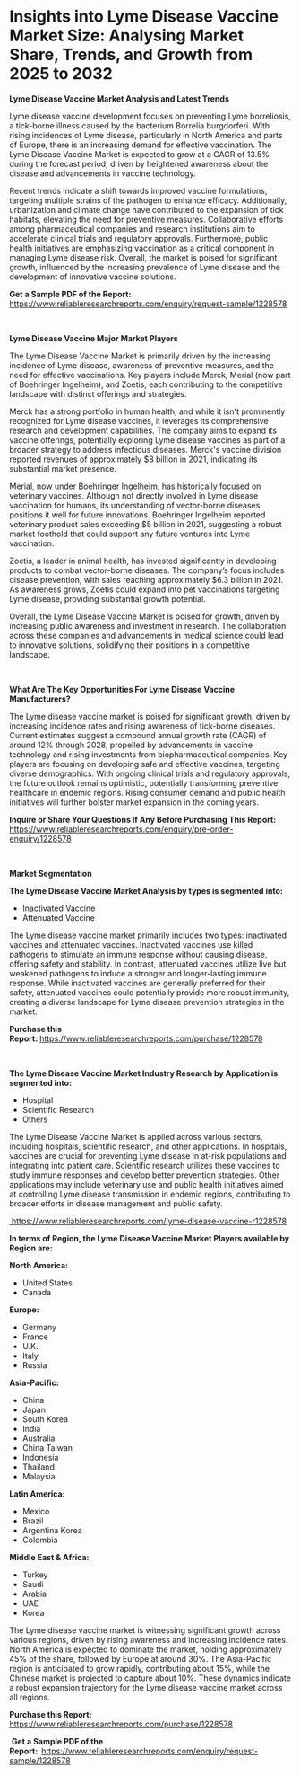 <p><h1>Insights into Lyme Disease Vaccine Market Size: Analysing Market Share, Trends, and Growth from 2025 to 2032</h1></p><p><strong>Lyme Disease Vaccine Market Analysis and Latest Trends</strong></p>
<p><p>Lyme disease vaccine development focuses on preventing Lyme borreliosis, a tick-borne illness caused by the bacterium Borrelia burgdorferi. With rising incidences of Lyme disease, particularly in North America and parts of Europe, there is an increasing demand for effective vaccination. The Lyme Disease Vaccine Market is expected to grow at a CAGR of 13.5% during the forecast period, driven by heightened awareness about the disease and advancements in vaccine technology. </p><p>Recent trends indicate a shift towards improved vaccine formulations, targeting multiple strains of the pathogen to enhance efficacy. Additionally, urbanization and climate change have contributed to the expansion of tick habitats, elevating the need for preventive measures. Collaborative efforts among pharmaceutical companies and research institutions aim to accelerate clinical trials and regulatory approvals. Furthermore, public health initiatives are emphasizing vaccination as a critical component in managing Lyme disease risk. Overall, the market is poised for significant growth, influenced by the increasing prevalence of Lyme disease and the development of innovative vaccine solutions.</p></p>
<p><strong>Get a Sample PDF of the Report:&nbsp;</strong> <a href="https://www.reliableresearchreports.com/enquiry/request-sample/1228578?utm_campaign=3680&utm_medium=2&utm_source=Github&utm_content=ia&utm_term=19042025&utm_id=lyme-disease-vaccine">https://www.reliableresearchreports.com/enquiry/request-sample/1228578</a></p>
<p>&nbsp;</p>
<p><strong>Lyme Disease Vaccine Major Market Players</strong></p>
<p><p>The Lyme Disease Vaccine Market is primarily driven by the increasing incidence of Lyme disease, awareness of preventive measures, and the need for effective vaccinations. Key players include Merck, Merial (now part of Boehringer Ingelheim), and Zoetis, each contributing to the competitive landscape with distinct offerings and strategies.</p><p>Merck has a strong portfolio in human health, and while it isn't prominently recognized for Lyme disease vaccines, it leverages its comprehensive research and development capabilities. The company aims to expand its vaccine offerings, potentially exploring Lyme disease vaccines as part of a broader strategy to address infectious diseases. Merck's vaccine division reported revenues of approximately $8 billion in 2021, indicating its substantial market presence.</p><p>Merial, now under Boehringer Ingelheim, has historically focused on veterinary vaccines. Although not directly involved in Lyme disease vaccination for humans, its understanding of vector-borne diseases positions it well for future innovations. Boehringer Ingelheim reported veterinary product sales exceeding $5 billion in 2021, suggesting a robust market foothold that could support any future ventures into Lyme vaccination.</p><p>Zoetis, a leader in animal health, has invested significantly in developing products to combat vector-borne diseases. The company’s focus includes disease prevention, with sales reaching approximately $6.3 billion in 2021. As awareness grows, Zoetis could expand into pet vaccinations targeting Lyme disease, providing substantial growth potential.</p><p>Overall, the Lyme Disease Vaccine Market is poised for growth, driven by increasing public awareness and investment in research. The collaboration across these companies and advancements in medical science could lead to innovative solutions, solidifying their positions in a competitive landscape.</p></p>
<p>&nbsp;</p>
<p><strong>What Are The Key Opportunities For Lyme Disease Vaccine Manufacturers?</strong></p>
<p><p>The Lyme disease vaccine market is poised for significant growth, driven by increasing incidence rates and rising awareness of tick-borne diseases. Current estimates suggest a compound annual growth rate (CAGR) of around 12% through 2028, propelled by advancements in vaccine technology and rising investments from biopharmaceutical companies. Key players are focusing on developing safe and effective vaccines, targeting diverse demographics. With ongoing clinical trials and regulatory approvals, the future outlook remains optimistic, potentially transforming preventive healthcare in endemic regions. Rising consumer demand and public health initiatives will further bolster market expansion in the coming years.</p></p>
<p><strong>Inquire or Share Your Questions If Any Before Purchasing This Report:</strong> <a href="https://www.reliableresearchreports.com/enquiry/pre-order-enquiry/1228578?utm_campaign=3680&utm_medium=2&utm_source=Github&utm_content=ia&utm_term=19042025&utm_id=lyme-disease-vaccine">https://www.reliableresearchreports.com/enquiry/pre-order-enquiry/1228578</a></p>
<p>&nbsp;</p>
<p><strong>Market Segmentation</strong></p>
<p><strong>The Lyme Disease Vaccine Market Analysis by types is segmented into:</strong></p>
<p><ul><li>Inactivated Vaccine</li><li>Attenuated Vaccine</li></ul></p>
<p><p>The Lyme disease vaccine market primarily includes two types: inactivated vaccines and attenuated vaccines. Inactivated vaccines use killed pathogens to stimulate an immune response without causing disease, offering safety and stability. In contrast, attenuated vaccines utilize live but weakened pathogens to induce a stronger and longer-lasting immune response. While inactivated vaccines are generally preferred for their safety, attenuated vaccines could potentially provide more robust immunity, creating a diverse landscape for Lyme disease prevention strategies in the market.</p></p>
<p><strong>Purchase this Report:&nbsp;</strong><a href="https://www.reliableresearchreports.com/purchase/1228578?utm_campaign=3680&utm_medium=2&utm_source=Github&utm_content=ia&utm_term=19042025&utm_id=lyme-disease-vaccine">https://www.reliableresearchreports.com/purchase/1228578</a></p>
<p>&nbsp;</p>
<p><strong>The Lyme Disease Vaccine Market Industry Research by Application is segmented into:</strong></p>
<p><ul><li>Hospital</li><li>Scientific Research</li><li>Others</li></ul></p>
<p><p>The Lyme Disease Vaccine Market is applied across various sectors, including hospitals, scientific research, and other applications. In hospitals, vaccines are crucial for preventing Lyme disease in at-risk populations and integrating into patient care. Scientific research utilizes these vaccines to study immune responses and develop better prevention strategies. Other applications may include veterinary use and public health initiatives aimed at controlling Lyme disease transmission in endemic regions, contributing to broader efforts in disease management and public safety.</p></p>
<p><a href="https://www.reliableresearchreports.com/lyme-disease-vaccine-r1228578?utm_campaign=3680&utm_medium=2&utm_source=Github&utm_content=ia&utm_term=19042025&utm_id=lyme-disease-vaccine">&nbsp;https://www.reliableresearchreports.com/lyme-disease-vaccine-r1228578</a></p>
<p><strong>In terms of Region, the Lyme Disease Vaccine Market Players available by Region are:</strong></p>
<p>
    <p> <strong> North America: </strong>
        <ul>
            <li>United States</li>
            <li>Canada</li>
        </ul>
        </p> 
    <p> <strong> Europe: </strong>
        <ul>
            <li>Germany</li>
            <li>France</li>
            <li>U.K.</li>
            <li>Italy</li>
            <li>Russia</li>
        </ul>
        </p> 
    <p> <strong> Asia-Pacific: </strong>
        <ul>
            <li>China</li>
            <li>Japan</li>
            <li>South Korea</li>
            <li>India</li>
            <li>Australia</li>
            <li>China Taiwan</li>
            <li>Indonesia</li>
            <li>Thailand</li>
            <li>Malaysia</li>
        </ul>
        </p> 
    <p> <strong> Latin America: </strong>
        <ul>
            <li>Mexico</li>
            <li>Brazil</li>
            <li>Argentina Korea</li>
            <li>Colombia</li>
        </ul>
        </p> 
    <p> <strong> Middle East & Africa: </strong>
        <ul>
            <li>Turkey</li>
            <li>Saudi</li>
            <li>Arabia</li>
            <li>UAE</li>
            <li>Korea</li>
        </ul>
    </p>
    </p>
<p><p>The Lyme disease vaccine market is witnessing significant growth across various regions, driven by rising awareness and increasing incidence rates. North America is expected to dominate the market, holding approximately 45% of the share, followed by Europe at around 30%. The Asia-Pacific region is anticipated to grow rapidly, contributing about 15%, while the Chinese market is projected to capture about 10%. These dynamics indicate a robust expansion trajectory for the Lyme disease vaccine market across all regions.</p></p>
<p><strong>Purchase this Report: </strong><a href="https://www.reliableresearchreports.com/purchase/1228578?utm_campaign=3680&utm_medium=2&utm_source=Github&utm_content=ia&utm_term=19042025&utm_id=lyme-disease-vaccine">https://www.reliableresearchreports.com/purchase/1228578</a></p>
<p>&nbsp;<strong>Get a Sample PDF of the Report:&nbsp;&nbsp;</strong><a href="https://www.reliableresearchreports.com/enquiry/request-sample/1228578?utm_campaign=3680&utm_medium=2&utm_source=Github&utm_content=ia&utm_term=19042025&utm_id=lyme-disease-vaccine">https://www.reliableresearchreports.com/enquiry/request-sample/1228578</a></p>
<p><strong></strong></p>
<p><p></p><p></p><p></p></p>